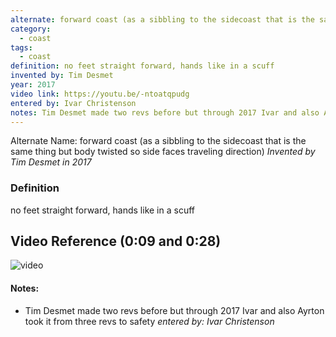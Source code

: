```yaml
---
alternate: forward coast (as a sibbling to the sidecoast that is the same thing but body twisted so side faces traveling direction)
category:
  - coast
tags:
  - coast
definition: no feet straight forward, hands like in a scuff
invented by: Tim Desmet
year: 2017
video link: https://youtu.be/-ntoatqpudg
entered by: Ivar Christenson
notes: Tim Desmet made two revs before but through 2017 Ivar and also Ayrton took it from three revs to safety
---
```

Alternate Name: forward coast (as a sibbling to the sidecoast that is the same thing but body twisted so side faces traveling direction)
*Invented by Tim Desmet in 2017*

### Definition
no feet straight forward, hands like in a scuff

## Video Reference (0:09 and 0:28)
![video](https://youtu.be/-ntoatqpudg)

#### Notes:
- Tim Desmet made two revs before but through 2017 Ivar and also Ayrton took it from three revs to safety
*entered by: Ivar Christenson*

